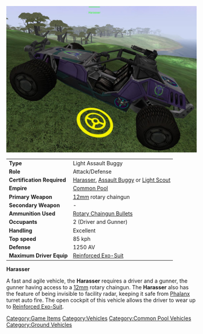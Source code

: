 ![](images/harasser.jpg "harasser.jpg")

|                            |                                                                                                                              |
| -------------------------- | ---------------------------------------------------------------------------------------------------------------------------- |
| **Type**                   | Light Assault Buggy                                                                                                          |
| **Role**                   | Attack/Defense                                                                                                               |
| **Certification Required** | [Harasser](<Harasser_(Certification)>), [Assault Buggy](<Assault_Buggy_(Certification).md>) or [Light Scout](../certifications/Light_Scout.md) |
| **Empire**                 | [Common Pool](../terminology/Common_Pool.md)                                                                                                |
| **Primary Weapon**         | [12mm](12mm.md) rotary chaingun                                                                                              |
| **Secondary Weapon**       | \-                                                                                                                           |
| **Ammunition Used**        | [Rotary Chaingun Bullets](../ammunition/Rotary_Chaingun_Bullets.md)                                                                        |
| **Occupants**              | 2 (Driver and Gunner)                                                                                                        |
| **Handling**               | Excellent                                                                                                                    |
| **Top speed**              | 85 kph                                                                                                                       |
| **Defense**                | 1250 AV                                                                                                                      |
| **Maximum Driver Equip**   | [Reinforced Exo-Suit](../armor/Reinforced_Exo-Suit.md)                                                                                |

**Harasser**

A fast and agile vehicle, the **Harasser** requires a driver and a
gunner, the gunner having access to a [12mm](12mm.md) rotary
chaingun. The **Harasser** also has the feature of being invisible to
facility radar, keeping it safe from [Phalanx](../items/Phalanx.md)
turret auto fire. The open cockpit of this vehicle allows the driver to
wear up to [Reinforced Exo-Suit](../armor/Reinforced_Exo-Suit.md).

[Category:Game Items](Category:Game_Items.md)
[Category:Vehicles](Category:Vehicles.md) [Category:Common Pool
Vehicles](Category:Common_Pool_Vehicles.md) [Category:Ground
Vehicles](Category:Ground_Vehicles.md)
